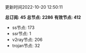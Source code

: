 更新时间2022-10-20 12:50:11

**总订阅: 45**
**总节点: 2286**
**有效节点: 412**
- ss节点: 173
- ssr节点: 1
- v2ray节点: 206
- trojan节点: 32

